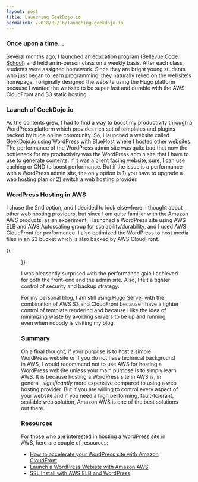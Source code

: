 ```yaml
---
layout: post
title: Launching GeekDojo.io
permalink: /2018/02/16/launching-geekdojo-io
---
```




### Once upon a time...
Several months ago, I launched an education program ([Bellevue Code School](http://www.bellevuecodeschool.com)) and held an in-person class on a weekly basis. After each class, students were assigned homework. Since they are bright young students who just began to learn programming, they naturally relied on the website's homepage. I originally designed the website using the Hugo platform because I wanted the website to be super fast and durable with the AWS CloudFront and S3 static hosting.

### Launch of GeekDojo.io
As the contents grew, I had to find a way to boost my productivity through a WordPress platform which provides rich set of templates and plugins backed by huge online community. So, I launched a website called [GeekDojo.io](https://geekdojo.io) using WordPress with BlueHost where I hosted other websites. The performance of the WordPress admin site was quite bad that now the bottleneck for my productivity was the WordPress admin site that I have to use to generate contents. If it was a client facing website, sure, I can use caching or CND to boost performance. But if the issue is a performance with a WordPress admin site, the only option is 1) you have to upgrade a web hosting plan or 2) switch a web hosting provider.

### WordPress Hosting in AWS
I chose the 2nd option, and I decided to look elsewhere. I thought about other web hosting providers, but since I am quite familiar with the Amazon AWS products, as an experiment, I launched a WordPress site using AWS ELB and AWS Autoscaling group for scalability/durability, and I used AWS CloudFront for performance. I also optimized the WordPress to host media files in an S3 bucket which is also backed by AWS CloudFront.

{{<figure src="/img/geekdojo.png" title="Screenshot of GeekDojo.io">}}

I was pleasantly surprised with the performance gain I achieved for both the front-end and the admin site. Also, I felt a tighter control of security and backup strategy.

For my personal blog, I am still using [Hugo Server](https://gohugo.io/commands/hugo_server/) with the combination of AWS S3 and CloudFront because I have a tighter control of template rendering and because I like the idea of minimizing waste by avoiding servers to be up and running even when nobody is visiting my blog.

### Summary
On a final thought, if your purpose is to host a simple WordPress website or if you do not have technical background in AWS, I would recommend not to use AWS for hosting a WordPress website unless your main purpose is to simply learn AWS. It is because hosting a WordPress site in AWS is, in general, _significantly_ more expensive compared to using a web hosting provider. But if you are willing to control every aspect of your website and if you need a high performing, fault-tolerant, scalable web solution, Amazon AWS is one of the best solutions out there.

### Resources
For those who are interested in hosting a WordPress site in AWS, here are couple of resources:

* [How to accelerate your WordPress site with Amazon CloudFront](https://aws.amazon.com/blogs/startups/how-to-accelerate-your-wordpress-site-with-amazon-cloudfront/)
* [Launch a WordPress Webiste with Amazon AWS](https://aws.amazon.com/getting-started/tutorials/launch-a-wordpress-website/)
* [SSL Install with AWS ELB and WordPress](https://docs.bitnami.com/aws/how-to/configure-elb-ssl-aws/)
